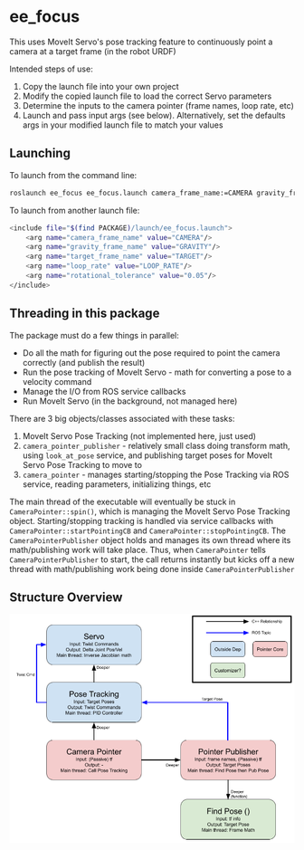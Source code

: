# ee_focus

This uses MoveIt Servo's pose tracking feature to continuously point a camera at a target frame (in the robot URDF)

Intended steps of use:
  1) Copy the launch file into your own project
  2) Modify the copied launch file to load the correct Servo parameters
  3) Determine the inputs to the camera pointer (frame names, loop rate, etc)
  4) Launch and pass input args (see below). Alternatively, set the defaults args in your modified launch file to match your values


## Launching
To launch from the command line:
```sh
roslaunch ee_focus ee_focus.launch camera_frame_name:=CAMERA gravity_frame_name:=GRAVITY target_frame_name:=TARGET loop_rate:=LOOP_RATE
```

To launch from another launch file:
```sh
<include file="$(find PACKAGE)/launch/ee_focus.launch">
    <arg name="camera_frame_name" value="CAMERA"/>
    <arg name="gravity_frame_name" value="GRAVITY"/>
    <arg name="target_frame_name" value="TARGET"/>
    <arg name="loop_rate" value="LOOP_RATE"/>
    <arg name="rotational_tolerance" value="0.05"/>
</include>
```

## Threading in this package
The package must do a few things in parallel:
  - Do all the math for figuring out the pose required to point the camera correctly (and publish the result)
  - Run the pose tracking of MoveIt Servo - math for converting a pose to a velocity command
  - Manage the I/O from ROS service callbacks
  - Run MoveIt Servo (in the background, not managed here)

There are 3 big objects/classes associated with these tasks:
  1) MoveIt Servo Pose Tracking (not implemented here, just used)
  2) `camera_pointer_publisher` - relatively small class doing transform math, using `look_at_pose` service, and publishing target poses for MoveIt Servo Pose Tracking to move to
  3) `camera_pointer` - manages starting/stopping the Pose Tracking via ROS service, reading parameters, initializing things, etc

The main thread of the executable will eventually be stuck in `CameraPointer::spin()`, which is managing the MoveIt Servo Pose Tracking object. Starting/stopping tracking is handled via service callbacks with `CameraPointer::startPointingCB` and `CameraPointer::stopPointingCB`. The `CameraPointerPublisher` object holds and manages its own thread where its math/publishing work will take place. Thus, when `CameraPointer` tells `CameraPointerPublisher` to start, the call returns instantly but kicks off a new thread with math/publishing work being done inside `CameraPointerPublisher`

## Structure Overview

![Alt Text](Camera_Pointer.png)
